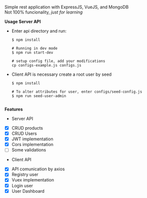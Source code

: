 Simple rest application with ExpressJS, VueJS, and MongoDB<br>
Not 100% funcionality, *just for learning*<br>

**Usage Server API**
* Enter api directory and run:<br>
    ```
    $ npm install
    
    # Running in dev mode
    $ npm run start-dev

    # setup config file, add your modifications
    cp configs-example.js configs.js
    ```

* Client API is necessary create a root user by seed
    ```
    $ npm install

    # To alter attributes for user, enter configs/seed-config.js
    $ npm run seed-user-admin


**Features**
* Server API
- [x] CRUD products
- [x] CRUD Users
- [x] JWT implementation
- [x] Cors implementation
- [ ] Some validations

* Client API
- [x] API comunication by axios
- [x] Registry user
- [x] Vuex implementation
- [x] Login user
- [x] User Dashboard
